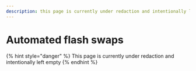 ```yaml
---
description: this page is currently under redaction and intentionally left empty
---
```


# Automated flash swaps

{% hint style="danger" %}
This page is currently under redaction and intentionally left empty
{% endhint %}
